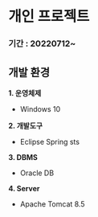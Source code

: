 # 개인 프로젝트

### 기간 : 20220712~


## 개발 환경

**1. 운영체제**
- Windows 10

**2. 개발도구**
- Eclipse Spring sts

**3. DBMS**
- Oracle DB

**4. Server**
- Apache Tomcat 8.5

